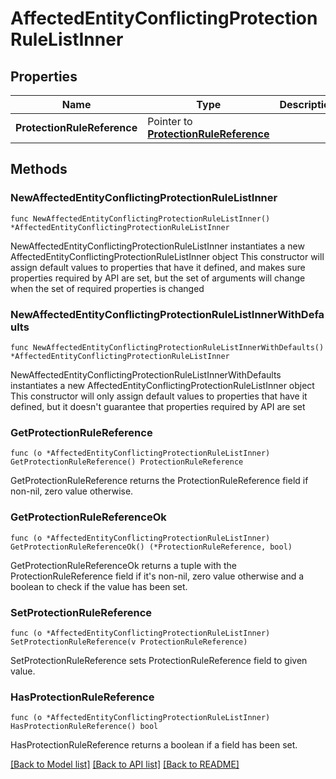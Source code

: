 # AffectedEntityConflictingProtectionRuleListInner

## Properties

Name | Type | Description | Notes
------------ | ------------- | ------------- | -------------
**ProtectionRuleReference** | Pointer to [**ProtectionRuleReference**](ProtectionRuleReference.md) |  | [optional] 

## Methods

### NewAffectedEntityConflictingProtectionRuleListInner

`func NewAffectedEntityConflictingProtectionRuleListInner() *AffectedEntityConflictingProtectionRuleListInner`

NewAffectedEntityConflictingProtectionRuleListInner instantiates a new AffectedEntityConflictingProtectionRuleListInner object
This constructor will assign default values to properties that have it defined,
and makes sure properties required by API are set, but the set of arguments
will change when the set of required properties is changed

### NewAffectedEntityConflictingProtectionRuleListInnerWithDefaults

`func NewAffectedEntityConflictingProtectionRuleListInnerWithDefaults() *AffectedEntityConflictingProtectionRuleListInner`

NewAffectedEntityConflictingProtectionRuleListInnerWithDefaults instantiates a new AffectedEntityConflictingProtectionRuleListInner object
This constructor will only assign default values to properties that have it defined,
but it doesn't guarantee that properties required by API are set

### GetProtectionRuleReference

`func (o *AffectedEntityConflictingProtectionRuleListInner) GetProtectionRuleReference() ProtectionRuleReference`

GetProtectionRuleReference returns the ProtectionRuleReference field if non-nil, zero value otherwise.

### GetProtectionRuleReferenceOk

`func (o *AffectedEntityConflictingProtectionRuleListInner) GetProtectionRuleReferenceOk() (*ProtectionRuleReference, bool)`

GetProtectionRuleReferenceOk returns a tuple with the ProtectionRuleReference field if it's non-nil, zero value otherwise
and a boolean to check if the value has been set.

### SetProtectionRuleReference

`func (o *AffectedEntityConflictingProtectionRuleListInner) SetProtectionRuleReference(v ProtectionRuleReference)`

SetProtectionRuleReference sets ProtectionRuleReference field to given value.

### HasProtectionRuleReference

`func (o *AffectedEntityConflictingProtectionRuleListInner) HasProtectionRuleReference() bool`

HasProtectionRuleReference returns a boolean if a field has been set.


[[Back to Model list]](../README.md#documentation-for-models) [[Back to API list]](../README.md#documentation-for-api-endpoints) [[Back to README]](../README.md)


